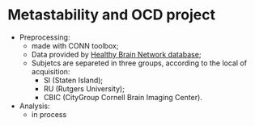 # Metastability and OCD project
  * Preprocessing:
    - made with CONN toolbox;
    - Data provided by [Healthy Brain Network database](https://fcon_1000.projects.nitrc.org/indi/cmi_healthy_brain_network/);
    - Subjetcs are separeted in three groups, according to the local of acquisition:
      - SI (Staten Island);
      - RU (Rutgers University);
      - CBIC (CityGroup Cornell Brain Imaging Center).
  * Analysis:
    - in process
    

